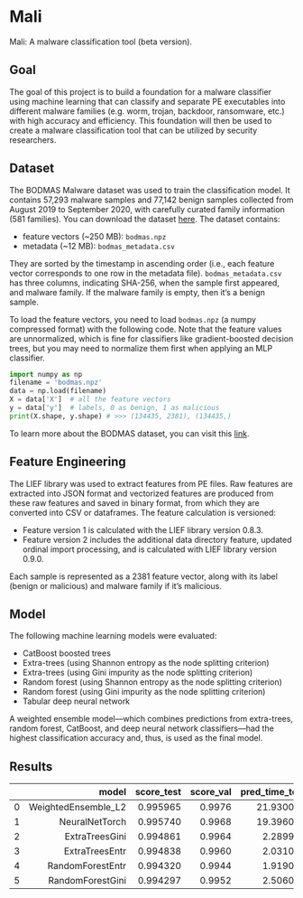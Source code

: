 # Mali
Mali: A malware classification tool (beta version).

## Goal
The goal of this project is to build a foundation for a malware classifier using machine learning that can classify and separate PE executables into different malware families (e.g. worm, trojan, backdoor, ransomware, etc.) with high accuracy and efficiency. This foundation will then be used to create a malware classification tool that can be utilized by security researchers.

## Dataset
The BODMAS Malware dataset was used to train the classification model. It contains 57,293 malware samples and 77,142 benign samples collected from August 2019 to September 2020, with carefully curated family information (581 families). You can download the dataset [here](https://drive.google.com/drive/folders/1Uf-LebLWyi9eCv97iBal7kL1NgiGEsv_). The dataset contains:
- feature vectors (~250 MB): `bodmas.npz`
- metadata (~12 MB): `bodmas_metadata.csv` 

They are sorted by the timestamp in ascending order (i.e., each feature vector corresponds to one row in the metadata file). `bodmas_metadata.csv` has three columns, indicating SHA-256, when the sample first appeared, and malware family. If the malware family is empty, then it’s a benign sample.

To load the feature vectors, you need to load `bodmas.npz` (a numpy compressed format) with the following code. Note that the feature values are unnormalized, which is fine for classifiers like gradient-boosted decision trees, but you may need to normalize them first when applying an MLP classifier.

``` python
import numpy as np 
filename = 'bodmas.npz' 
data = np.load(filename) 
X = data['X']  # all the feature vectors 
y = data['y']  # labels, 0 as benign, 1 as malicious 
print(X.shape, y.shape) # >>> (134435, 2381), (134435,) 
```
To learn more about the BODMAS dataset, you can visit this [link](https://whyisyoung.github.io/BODMAS/).

## Feature Engineering
The LIEF library was used to extract features from PE files. Raw features are extracted into JSON format and vectorized features are produced from these raw features and saved in binary format, from which they are converted into CSV or dataframes. The feature calculation is versioned:
- Feature version 1 is calculated with the LIEF library version 0.8.3.
- Feature version 2 includes the additional data directory feature, updated ordinal import processing, and is calculated with LIEF library version 0.9.0.

Each sample is represented as a 2381 feature vector, along with its label (benign or malicious) and malware family if it’s malicious.

## Model
The following machine learning models were evaluated:
- CatBoost boosted trees
- Extra-trees (using Shannon entropy as the node splitting criterion)
- Extra-trees (using Gini impurity as the node splitting criterion)
- Random forest (using Shannon entropy as the node splitting criterion)
- Random forest (using Gini impurity as the node splitting criterion)
- Tabular deep neural network

A weighted ensemble model––which combines predictions from extra-trees, random forest, CatBoost, and deep neural network classifiers––had the highest classification accuracy and, thus, is used as the final model.

## Results
|   |               model | score_test | score_val | pred_time_test | pred_time_val |    fit_time | pred_time_test_marginal | pred_time_val_marginal | fit_time_marginal | stack_level | can_infer | fit_order |
|--:|--------------------:|-----------:|----------:|---------------:|--------------:|------------:|------------------------:|-----------------------:|------------------:|------------:|----------:|----------:|
| 0 | WeightedEnsemble_L2 |   0.995965 |    0.9976 |      21.930001 |      2.681004 | 1418.062613 |                0.028000 |               0.007999 |          0.943001 |           2 |      True |         6 |
| 1 |      NeuralNetTorch |   0.995740 |    0.9968 |      19.396000 |      2.440000 | 1161.801305 |               19.396000 |               2.440000 |       1161.801305 |           1 |      True |         5 |
| 2 |      ExtraTreesGini |   0.994861 |    0.9964 |       2.289998 |      0.309004 |   89.408530 |                2.289998 |               0.309004 |         89.408530 |           1 |      True |         3 |
| 3 |      ExtraTreesEntr |   0.994838 |    0.9960 |       2.031004 |      0.222998 |   69.117058 |                2.031004 |               0.222998 |         69.117058 |           1 |      True |         4 |
| 4 |    RandomForestEntr |   0.994320 |    0.9944 |       1.919002 |      0.361995 |  188.971065 |                1.919002 |               0.361995 |        188.971065 |           1 |      True |         2 |
| 5 |    RandomForestGini |   0.994297 |    0.9952 |       2.506001 |      0.233005 |  255.318307 |                2.506001 |               0.233005 |        255.318307 |           1 |      True |         1 |
